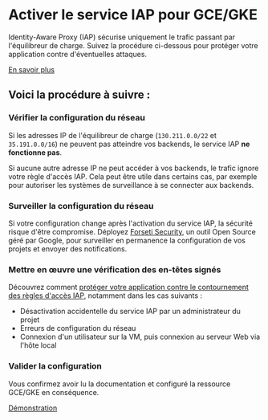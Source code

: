 # Activer le service IAP pour GCE/GKE

Identity-Aware Proxy (IAP) sécurise uniquement le trafic passant par l'équilibreur de charge. Suivez la procédure ci-dessous pour protéger votre application contre d'éventuelles attaques.

[En savoir plus](https://cloud.google.com/iap/docs/)

## Voici la procédure à suivre :

### Vérifier la configuration du réseau

Si les adresses IP de l'équilibreur de charge (`130.211.0.0/22` et `35.191.0.0/16`) ne peuvent pas atteindre vos backends, le service IAP **ne fonctionne pas**.

Si aucune autre adresse IP ne peut accéder à vos backends, le trafic ignore votre règle d'accès IAP. Cela peut être utile dans certains cas, par exemple pour autoriser les systèmes de surveillance à se connecter aux backends.

### Surveiller la configuration du réseau

Si votre configuration change après l'activation du service IAP, la sécurité risque d'être compromise.
Déployez [Forseti Security][forseti-security], un outil Open Source géré par Google, pour surveiller en permanence la configuration de vos projets et envoyer des notifications.

### Mettre en œuvre une vérification des en-têtes signés

Découvrez comment [protéger votre application contre le contournement des règles d'accès IAP](https://cloud.google.com/iap/docs/signed-headers-howto), notamment dans les cas suivants :

  *  Désactivation accidentelle du service IAP par un administrateur du projet
  *  Erreurs de configuration du réseau
  *  Connexion d'un utilisateur sur la VM, puis connexion au serveur Web via l'hôte local

### Valider la configuration

Vous confirmez avoir lu la documentation et configuré la ressource GCE/GKE en conséquence.

[Démonstration][spotlight-config-reviewed]

[forseti-security]: https://opensource.google.com/projects/forseti-security
[spotlight-config-reviewed]: walkthrough://spotlight-pointer?spotlightId=iap-network-config-reviewed
